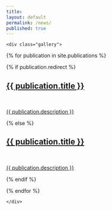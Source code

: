 ```yaml
---
title:
layout: default
permalink: /news/
published: true
---
```



<div class="publicationContainer">

	<div class="gallery">


  {% for publication in site.publications %}

  {% if publication.redirect %}
  <div class="publicationTile">
          <a href="{{ publication.redirect }}" target="_blank">
          <span>
              <h2>{{ publication.title }}</h2>
              <br/>
              <p>{{ publication.description }}</p>
          </span>
          </a>
  </div>

  {% else %}

  <div class="publicationTile">
          <a href="{{ publication.url | prepend: site.baseurl | prepend: site.url }}">
          <span>
              <h2>{{ publication.title }}</h2>
              <br/>
              <p>{{ publication.description }}</p>
          </span>
          </a>
  </div>

  {% endif %}

  {% endfor %}

	</div>

</div>
